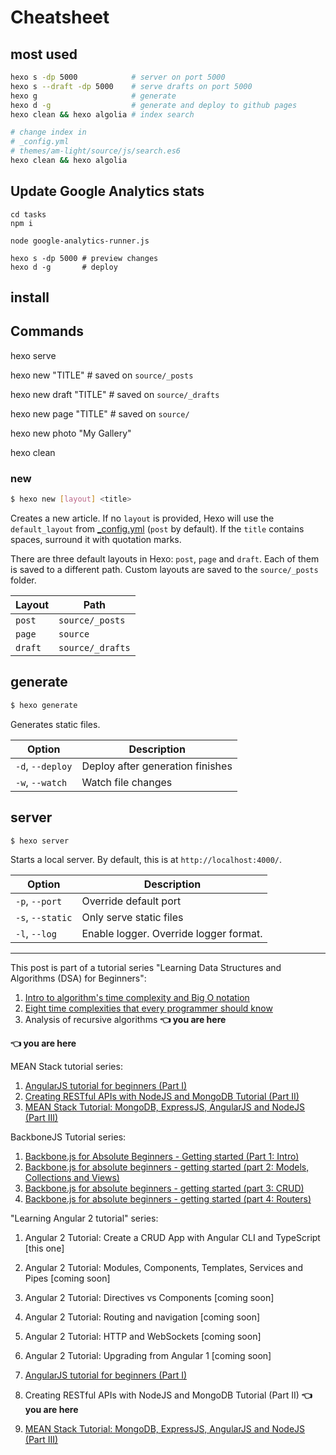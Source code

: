 # Cheatsheet

## most used

```bash
hexo s -dp 5000            # server on port 5000
hexo s --draft -dp 5000    # serve drafts on port 5000
hexo g                     # generate
hexo d -g                  # generate and deploy to github pages
hexo clean && hexo algolia # index search

# change index in
# _config.yml
# themes/am-light/source/js/search.es6
hexo clean && hexo algolia
```

## Update Google Analytics stats
```
cd tasks
npm i

node google-analytics-runner.js

hexo s -dp 5000 # preview changes
hexo d -g       # deploy
```

## install



## Commands

hexo serve

hexo new "TITLE" # saved on ```source/_posts```

hexo new draft "TITLE" # saved on ```source/_drafts```

hexo new page "TITLE" # saved on ```source/```

hexo new photo "My Gallery"


hexo clean

### new

``` bash
$ hexo new [layout] <title>
```

Creates a new article. If no `layout` is provided, Hexo will use the `default_layout` from [_config.yml](configuration.html) (`post` by default). If the `title` contains spaces, surround it with quotation marks.


There are three default layouts in Hexo: `post`, `page` and `draft`. Each of them is saved to a different path. Custom layouts are saved to the `source/_posts` folder.

Layout | Path
--- | ---
`post` | `source/_posts`
`page` | `source`
`draft` | `source/_drafts`

## generate

``` bash
$ hexo generate
```

Generates static files.

Option | Description
--- | ---
`-d`, `--deploy` | Deploy after generation finishes
`-w`, `--watch` | Watch file changes

## server

``` bash
$ hexo server
```

Starts a local server. By default, this is at `http://localhost:4000/`.

Option | Description
--- | ---
`-p`, `--port` | Override default port
`-s`, `--static` | Only serve static files
`-l`, `--log` | Enable logger. Override logger format.



---



This post is part of a tutorial series "Learning Data Structures and Algorithms (DSA) for Beginners":

1. [Intro to algorithm's time complexity and Big O notation]()
1. [Eight time complexities that every programmer should know](/blog/2018/04/05/most-popular-algorithms-time-complexity-every-programmer-should-know-free-online-tutorial-course/)
1. Analysis of recursive algorithms **👈 you are here**




**👈 you are here**

MEAN Stack tutorial series:

1. [AngularJS tutorial for beginners (Part I)](/blog/2014/09/28/angularjs-tutorial-for-beginners-with-nodejs-expressjs-and-mongodb/)
1. [Creating RESTful APIs with NodeJS and MongoDB Tutorial (Part II)](/blog/2014/10/01/creating-a-restful-api-tutorial-with-nodejs-and-mongodb/)
1. [MEAN Stack Tutorial: MongoDB, ExpressJS, AngularJS and NodeJS (Part III)](/blog/2014/10/03/mean-stack-tutorial-mongodb-expressjs-angularjs-nodejs/)


BackboneJS Tutorial series:

1. [Backbone.js for Absolute Beginners - Getting started (Part 1: Intro)](/blog/2012/09/11/backbone-dot-js-for-absolute-beginners-getting-started/)
1. [Backbone.js for absolute beginners - getting started (part 2: Models, Collections and Views)](/blog/2012/09/13/backbone-js-for-absolute-beginners-getting-started-part-2/)
1. [Backbone.js for absolute beginners - getting started (part 3: CRUD)](/blog/2012/09/13/backbonejs-for-absolute-beginners-getting-started-part-3/)
1. [Backbone.js for absolute beginners - getting started (part 4: Routers)](/blog/2012/09/13/backbone-js-for-absolute-beginners-getting-started-part-4/)


"Learning Angular 2 tutorial" series:

1. Angular 2 Tutorial: Create a CRUD App with Angular CLI and TypeScript [this one]
1. Angular 2 Tutorial: Modules, Components, Templates, Services and Pipes  [coming soon]
1. Angular 2 Tutorial: Directives vs Components [coming soon]
1. Angular 2 Tutorial: Routing and navigation [coming soon]
1. Angular 2 Tutorial: HTTP and WebSockets [coming soon]
1. Angular 2 Tutorial: Upgrading from Angular 1 [coming soon]



1. [AngularJS tutorial for beginners (Part I)](/blog/2014/09/28/angularjs-tutorial-for-beginners-with-nodejs-expressjs-and-mongodb/)
1. Creating RESTful APIs with NodeJS and MongoDB Tutorial (Part II) **👈 you are here**
1. [MEAN Stack Tutorial: MongoDB, ExpressJS, AngularJS and NodeJS (Part III)](/blog/2014/10/03/mean-stack-tutorial-mongodb-expressjs-angularjs-nodejs/)